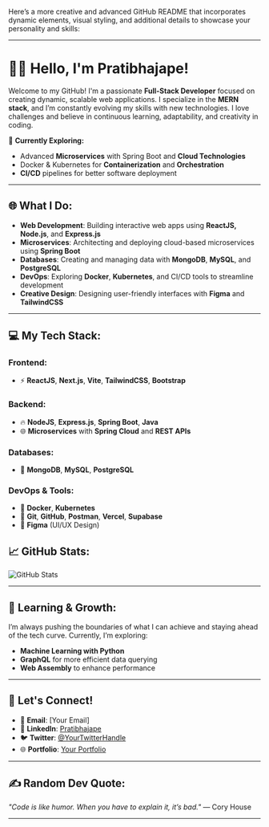 Here’s a more creative and advanced GitHub README that incorporates dynamic elements, visual styling, and additional details to showcase your personality and skills:

---

# 👨‍💻 **Hello, I'm Pratibhajape!**

Welcome to my GitHub! I'm a passionate **Full-Stack Developer** focused on creating dynamic, scalable web applications. I specialize in the **MERN stack**, and I’m constantly evolving my skills with new technologies. I love challenges and believe in continuous learning, adaptability, and creativity in coding.

🚀 **Currently Exploring:**
- Advanced **Microservices** with Spring Boot and **Cloud Technologies**  
- Docker & Kubernetes for **Containerization** and **Orchestration**  
- **CI/CD** pipelines for better software deployment  

---

## 🌐 **What I Do:**

- **Web Development**: Building interactive web apps using **ReactJS, Node.js**, and **Express.js**  
- **Microservices**: Architecting and deploying cloud-based microservices using **Spring Boot**  
- **Databases**: Creating and managing data with **MongoDB**, **MySQL**, and **PostgreSQL**  
- **DevOps**: Exploring **Docker**, **Kubernetes**, and CI/CD tools to streamline development  
- **Creative Design**: Designing user-friendly interfaces with **Figma** and **TailwindCSS**

---

## 💻 **My Tech Stack:**

### Frontend:
- ⚡ **ReactJS**, **Next.js**, **Vite**, **TailwindCSS**, **Bootstrap**

### Backend:
- 🔥 **NodeJS**, **Express.js**, **Spring Boot**, **Java**  
- 🌐 **Microservices** with **Spring Cloud** and **REST APIs**

### Databases:
- 💾 **MongoDB**, **MySQL**, **PostgreSQL**

### DevOps & Tools:
- 🐳 **Docker**, **Kubernetes**  
- 🚀 **Git**, **GitHub**, **Postman**, **Vercel**, **Supabase**  
- 🎨 **Figma** (UI/UX Design)  



## 📈 **GitHub Stats:**

![GitHub Stats](https://github-readme-stats.vercel.app/api?username=Pratibhajape&show_icons=true&hide_title=true&count_private=true&theme=radical)

---

## 🌱 **Learning & Growth:**

I’m always pushing the boundaries of what I can achieve and staying ahead of the tech curve. Currently, I’m exploring:
- **Machine Learning with Python**
- **GraphQL** for more efficient data querying
- **Web Assembly** to enhance performance

---

## 💬 **Let's Connect!**

- 📧 **Email**: [Your Email]  
- 💼 **LinkedIn**: [Pratibhajape](https://linkedin.com/in/Pratibhajape)  
- 🐦 **Twitter**: [@YourTwitterHandle](https://twitter.com/YourTwitterHandle)  
- 🌐 **Portfolio**: [Your Portfolio](https://yourportfolio.com)

---

## ✍️ **Random Dev Quote**:

_"Code is like humor. When you have to explain it, it’s bad."_ — Cory House

---
